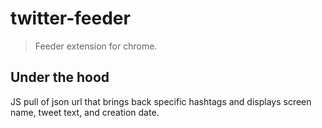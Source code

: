 # twitter-feeder

> Feeder extension for chrome. 

Under the hood
-----------

JS pull of json url that brings back specific hashtags and displays screen name, tweet text, and creation date.

